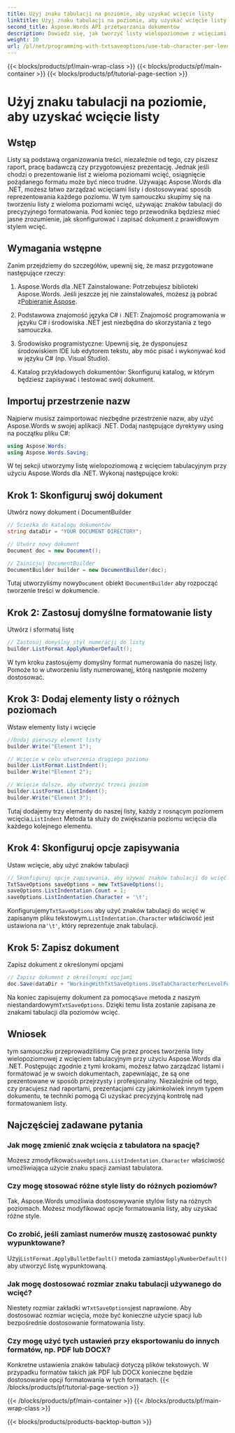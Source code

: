 ```yaml
---
title: Użyj znaku tabulacji na poziomie, aby uzyskać wcięcie listy
linktitle: Użyj znaku tabulacji na poziomie, aby uzyskać wcięcie listy
second_title: Aspose.Words API przetwarzania dokumentów
description: Dowiedz się, jak tworzyć listy wielopoziomowe z wcięciami tabulacyjnymi przy użyciu Aspose.Words dla .NET. Postępuj zgodnie z tym przewodnikiem, aby uzyskać precyzyjne formatowanie listy w dokumentach.
weight: 10
url: /pl/net/programming-with-txtsaveoptions/use-tab-character-per-level-for-list-indentation/
---
```


{{< blocks/products/pf/main-wrap-class >}}
{{< blocks/products/pf/main-container >}}
{{< blocks/products/pf/tutorial-page-section >}}

# Użyj znaku tabulacji na poziomie, aby uzyskać wcięcie listy

## Wstęp

Listy są podstawą organizowania treści, niezależnie od tego, czy piszesz raport, pracę badawczą czy przygotowujesz prezentację. Jednak jeśli chodzi o prezentowanie list z wieloma poziomami wcięć, osiągnięcie pożądanego formatu może być nieco trudne. Używając Aspose.Words dla .NET, możesz łatwo zarządzać wcięciami listy i dostosowywać sposób reprezentowania każdego poziomu. W tym samouczku skupimy się na tworzeniu listy z wieloma poziomami wcięć, używając znaków tabulacji do precyzyjnego formatowania. Pod koniec tego przewodnika będziesz mieć jasne zrozumienie, jak skonfigurować i zapisać dokument z prawidłowym stylem wcięć.

## Wymagania wstępne

Zanim przejdziemy do szczegółów, upewnij się, że masz przygotowane następujące rzeczy:

1.  Aspose.Words dla .NET Zainstalowane: Potrzebujesz biblioteki Aspose.Words. Jeśli jeszcze jej nie zainstalowałeś, możesz ją pobrać z[Pobieranie Aspose](https://releases.aspose.com/words/net/).

2. Podstawowa znajomość języka C# i .NET: Znajomość programowania w języku C# i środowiska .NET jest niezbędna do skorzystania z tego samouczka.

3. Środowisko programistyczne: Upewnij się, że dysponujesz środowiskiem IDE lub edytorem tekstu, aby móc pisać i wykonywać kod w języku C# (np. Visual Studio).

4. Katalog przykładowych dokumentów: Skonfiguruj katalog, w którym będziesz zapisywać i testować swój dokument. 

## Importuj przestrzenie nazw

Najpierw musisz zaimportować niezbędne przestrzenie nazw, aby użyć Aspose.Words w swojej aplikacji .NET. Dodaj następujące dyrektywy using na początku pliku C#:

```csharp
using Aspose.Words;
using Aspose.Words.Saving;
```

W tej sekcji utworzymy listę wielopoziomową z wcięciem tabulacyjnym przy użyciu Aspose.Words dla .NET. Wykonaj następujące kroki:

## Krok 1: Skonfiguruj swój dokument

Utwórz nowy dokument i DocumentBuilder

```csharp
// Ścieżka do katalogu dokumentów
string dataDir = "YOUR DOCUMENT DIRECTORY";

// Utwórz nowy dokument
Document doc = new Document();

// Zainicjuj DocumentBuilder
DocumentBuilder builder = new DocumentBuilder(doc);
```

 Tutaj utworzyliśmy nowy`Document` obiekt i`DocumentBuilder` aby rozpocząć tworzenie treści w dokumencie.

## Krok 2: Zastosuj domyślne formatowanie listy

Utwórz i sformatuj listę

```csharp
// Zastosuj domyślny styl numeracji do listy
builder.ListFormat.ApplyNumberDefault();
```

W tym kroku zastosujemy domyślny format numerowania do naszej listy. Pomoże to w utworzeniu listy numerowanej, którą następnie możemy dostosować.

## Krok 3: Dodaj elementy listy o różnych poziomach

Wstaw elementy listy i wcięcie

```csharp
//Dodaj pierwszy element listy
builder.Write("Element 1");

// Wcięcie w celu utworzenia drugiego poziomu
builder.ListFormat.ListIndent();
builder.Write("Element 2");

// Wcięcie dalsze, aby utworzyć trzeci poziom
builder.ListFormat.ListIndent();
builder.Write("Element 3");
```

 Tutaj dodajemy trzy elementy do naszej listy, każdy z rosnącym poziomem wcięcia.`ListIndent` Metoda ta służy do zwiększania poziomu wcięcia dla każdego kolejnego elementu.

## Krok 4: Skonfiguruj opcje zapisywania

Ustaw wcięcie, aby użyć znaków tabulacji

```csharp
// Skonfiguruj opcje zapisywania, aby używać znaków tabulacji do wcięć
TxtSaveOptions saveOptions = new TxtSaveOptions();
saveOptions.ListIndentation.Count = 1;
saveOptions.ListIndentation.Character = '\t';
```

 Konfigurujemy`TxtSaveOptions` aby użyć znaków tabulacji do wcięć w zapisanym pliku tekstowym.`ListIndentation.Character` właściwość jest ustawiona na`'\t'`, który reprezentuje znak tabulacji.

## Krok 5: Zapisz dokument

Zapisz dokument z określonymi opcjami

```csharp
// Zapisz dokument z określonymi opcjami
doc.Save(dataDir + "WorkingWithTxtSaveOptions.UseTabCharacterPerLevelForListIndentation.txt", saveOptions);
```

 Na koniec zapisujemy dokument za pomocą`Save` metoda z naszym niestandardowym`TxtSaveOptions`. Dzięki temu lista zostanie zapisana ze znakami tabulacji dla poziomów wcięć.

## Wniosek

tym samouczku przeprowadziliśmy Cię przez proces tworzenia listy wielopoziomowej z wcięciem tabulacyjnym przy użyciu Aspose.Words dla .NET. Postępując zgodnie z tymi krokami, możesz łatwo zarządzać listami i formatować je w swoich dokumentach, zapewniając, że są one prezentowane w sposób przejrzysty i profesjonalny. Niezależnie od tego, czy pracujesz nad raportami, prezentacjami czy jakimkolwiek innym typem dokumentu, te techniki pomogą Ci uzyskać precyzyjną kontrolę nad formatowaniem listy.

## Najczęściej zadawane pytania

### Jak mogę zmienić znak wcięcia z tabulatora na spację?
 Możesz zmodyfikować`saveOptions.ListIndentation.Character` właściwość umożliwiająca użycie znaku spacji zamiast tabulatora.

### Czy mogę stosować różne style listy do różnych poziomów?
Tak, Aspose.Words umożliwia dostosowywanie stylów listy na różnych poziomach. Możesz modyfikować opcje formatowania listy, aby uzyskać różne style.

### Co zrobić, jeśli zamiast numerów muszę zastosować punkty wypunktowane?
 Użyj`ListFormat.ApplyBulletDefault()` metoda zamiast`ApplyNumberDefault()` aby utworzyć listę wypunktowaną.

### Jak mogę dostosować rozmiar znaku tabulacji używanego do wcięć?
 Niestety rozmiar zakładki w`TxtSaveOptions`jest naprawione. Aby dostosować rozmiar wcięcia, może być konieczne użycie spacji lub bezpośrednie dostosowanie formatowania listy.

### Czy mogę użyć tych ustawień przy eksportowaniu do innych formatów, np. PDF lub DOCX?
Konkretne ustawienia znaków tabulacji dotyczą plików tekstowych. W przypadku formatów takich jak PDF lub DOCX konieczne będzie dostosowanie opcji formatowania w tych formatach.
{{< /blocks/products/pf/tutorial-page-section >}}

{{< /blocks/products/pf/main-container >}}
{{< /blocks/products/pf/main-wrap-class >}}

{{< blocks/products/products-backtop-button >}}
